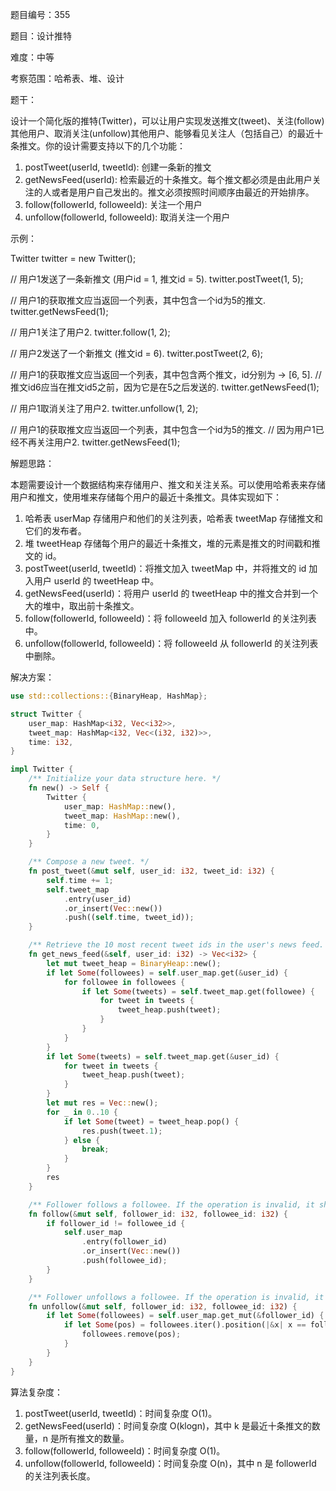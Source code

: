 题目编号：355

题目：设计推特

难度：中等

考察范围：哈希表、堆、设计

题干：

设计一个简化版的推特(Twitter)，可以让用户实现发送推文(tweet)、关注(follow)其他用户、取消关注(unfollow)其他用户、能够看见关注人（包括自己）的最近十条推文。你的设计需要支持以下的几个功能：

1. postTweet(userId, tweetId): 创建一条新的推文
2. getNewsFeed(userId): 检索最近的十条推文。每个推文都必须是由此用户关注的人或者是用户自己发出的。推文必须按照时间顺序由最近的开始排序。
3. follow(followerId, followeeId): 关注一个用户
4. unfollow(followerId, followeeId): 取消关注一个用户

示例：

Twitter twitter = new Twitter();

// 用户1发送了一条新推文 (用户id = 1, 推文id = 5).
twitter.postTweet(1, 5);

// 用户1的获取推文应当返回一个列表，其中包含一个id为5的推文.
twitter.getNewsFeed(1);

// 用户1关注了用户2.
twitter.follow(1, 2);

// 用户2发送了一个新推文 (推文id = 6).
twitter.postTweet(2, 6);

// 用户1的获取推文应当返回一个列表，其中包含两个推文，id分别为 -> [6, 5].
// 推文id6应当在推文id5之前，因为它是在5之后发送的.
twitter.getNewsFeed(1);

// 用户1取消关注了用户2.
twitter.unfollow(1, 2);

// 用户1的获取推文应当返回一个列表，其中包含一个id为5的推文.
// 因为用户1已经不再关注用户2.
twitter.getNewsFeed(1);

解题思路：

本题需要设计一个数据结构来存储用户、推文和关注关系。可以使用哈希表来存储用户和推文，使用堆来存储每个用户的最近十条推文。具体实现如下：

1. 哈希表 userMap 存储用户和他们的关注列表，哈希表 tweetMap 存储推文和它们的发布者。
2. 堆 tweetHeap 存储每个用户的最近十条推文，堆的元素是推文的时间戳和推文的 id。
3. postTweet(userId, tweetId)：将推文加入 tweetMap 中，并将推文的 id 加入用户 userId 的 tweetHeap 中。
4. getNewsFeed(userId)：将用户 userId 的 tweetHeap 中的推文合并到一个大的堆中，取出前十条推文。
5. follow(followerId, followeeId)：将 followeeId 加入 followerId 的关注列表中。
6. unfollow(followerId, followeeId)：将 followeeId 从 followerId 的关注列表中删除。

解决方案：

```rust
use std::collections::{BinaryHeap, HashMap};

struct Twitter {
    user_map: HashMap<i32, Vec<i32>>,
    tweet_map: HashMap<i32, Vec<(i32, i32)>>,
    time: i32,
}

impl Twitter {
    /** Initialize your data structure here. */
    fn new() -> Self {
        Twitter {
            user_map: HashMap::new(),
            tweet_map: HashMap::new(),
            time: 0,
        }
    }

    /** Compose a new tweet. */
    fn post_tweet(&mut self, user_id: i32, tweet_id: i32) {
        self.time += 1;
        self.tweet_map
            .entry(user_id)
            .or_insert(Vec::new())
            .push((self.time, tweet_id));
    }

    /** Retrieve the 10 most recent tweet ids in the user's news feed. Each item in the news feed must be posted by users who the user followed or by the user herself. Tweets must be ordered from most recent to least recent. */
    fn get_news_feed(&self, user_id: i32) -> Vec<i32> {
        let mut tweet_heap = BinaryHeap::new();
        if let Some(followees) = self.user_map.get(&user_id) {
            for followee in followees {
                if let Some(tweets) = self.tweet_map.get(followee) {
                    for tweet in tweets {
                        tweet_heap.push(tweet);
                    }
                }
            }
        }
        if let Some(tweets) = self.tweet_map.get(&user_id) {
            for tweet in tweets {
                tweet_heap.push(tweet);
            }
        }
        let mut res = Vec::new();
        for _ in 0..10 {
            if let Some(tweet) = tweet_heap.pop() {
                res.push(tweet.1);
            } else {
                break;
            }
        }
        res
    }

    /** Follower follows a followee. If the operation is invalid, it should be a no-op. */
    fn follow(&mut self, follower_id: i32, followee_id: i32) {
        if follower_id != followee_id {
            self.user_map
                .entry(follower_id)
                .or_insert(Vec::new())
                .push(followee_id);
        }
    }

    /** Follower unfollows a followee. If the operation is invalid, it should be a no-op. */
    fn unfollow(&mut self, follower_id: i32, followee_id: i32) {
        if let Some(followees) = self.user_map.get_mut(&follower_id) {
            if let Some(pos) = followees.iter().position(|&x| x == followee_id) {
                followees.remove(pos);
            }
        }
    }
}
```

算法复杂度：

1. postTweet(userId, tweetId)：时间复杂度 O(1)。
2. getNewsFeed(userId)：时间复杂度 O(klogn)，其中 k 是最近十条推文的数量，n 是所有推文的数量。
3. follow(followerId, followeeId)：时间复杂度 O(1)。
4. unfollow(followerId, followeeId)：时间复杂度 O(n)，其中 n 是 followerId 的关注列表长度。